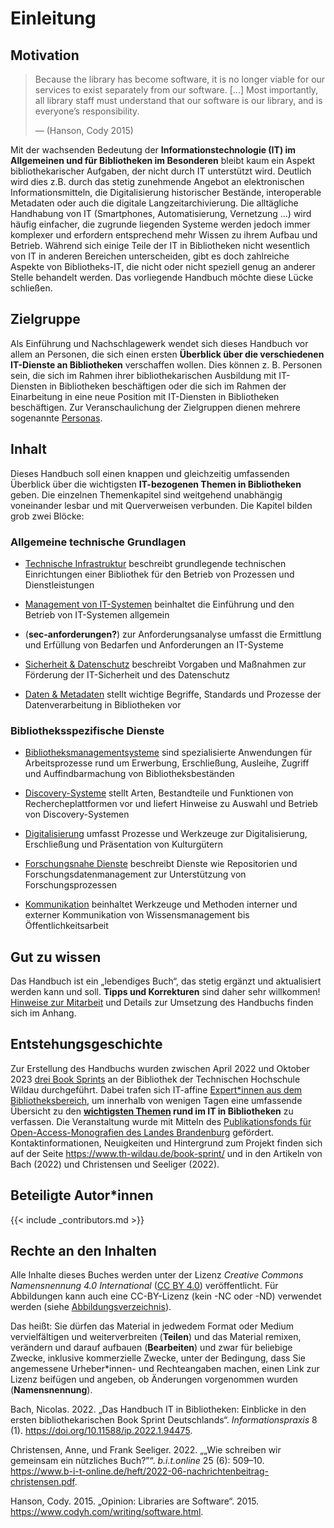 Einleitung
==========

Motivation
----------

> Because the library has become software, it is no longer viable for
> our services to exist separately from our software. \[...\] Most
> importantly, all library staff must understand that our software is
> our library, and is everyone’s responsibility.
>
> — (Hanson, Cody 2015)

Mit der wachsenden Bedeutung der **Informationstechnologie (IT) im
Allgemeinen und für Bibliotheken im Besonderen** bleibt kaum ein Aspekt
bibliothekarischer Aufgaben, der nicht durch IT unterstützt wird.
Deutlich wird dies z.B. durch das stetig zunehmende Angebot an
elektronischen Informationsmitteln, die Digitalisierung historischer
Bestände, interoperable Metadaten oder auch die digitale
Langzeitarchivierung. Die alltägliche Handhabung von IT (Smartphones,
Automatisierung, Vernetzung …) wird häufig einfacher, die zugrunde
liegenden Systeme werden jedoch immer komplexer und erfordern
entsprechend mehr Wissen zu ihrem Aufbau und Betrieb. Während sich
einige Teile der IT in Bibliotheken nicht wesentlich von IT in anderen
Bereichen unterscheiden, gibt es doch zahlreiche Aspekte von
Bibliotheks-IT, die nicht oder nicht speziell genug an anderer Stelle
behandelt werden. Das vorliegende Handbuch möchte diese Lücke schließen.

Zielgruppe
----------

Als Einführung und Nachschlagewerk wendet sich dieses Handbuch vor allem
an Personen, die sich einen ersten **Überblick über die verschiedenen
IT-Dienste an Bibliotheken** verschaffen wollen. Dies können z. B.
Personen sein, die sich im Rahmen ihrer bibliothekarischen Ausbildung
mit IT-Diensten in Bibliotheken beschäftigen oder die sich im Rahmen der
Einarbeitung in eine neue Position mit IT-Diensten in Bibliotheken
beschäftigen. Zur Veranschaulichung der Zielgruppen dienen mehrere
sogenannte [Personas](mitarbeit.md#zielgruppe).

Inhalt
------

Dieses Handbuch soll einen knappen und gleichzeitig umfassenden
Überblick über die wichtigsten **IT-bezogenen Themen in Bibliotheken**
geben. Die einzelnen Themenkapitel sind weitgehend unabhängig
voneinander lesbar und mit Querverweisen verbunden. Die Kapitel bilden
grob zwei Blöcke:

### Allgemeine technische Grundlagen

-   [Technische Infrastruktur](infrastruktur.md) beschreibt grundlegende
    technischen Einrichtungen einer Bibliothek für den Betrieb von
    Prozessen und Dienstleistungen

-   [Management von IT-Systemen](management.md) beinhaltet die
    Einführung und den Betrieb von IT-Systemen allgemein

-   (**sec-anforderungen?**) zur Anforderungsanalyse umfasst die
    Ermittlung und Erfüllung von Bedarfen und Anforderungen an
    IT-Systeme

-   [Sicherheit & Datenschutz](sicherheit.md) beschreibt Vorgaben und
    Maßnahmen zur Förderung der IT-Sicherheit und des Datenschutz

-   [Daten & Metadaten](metadaten.md) stellt wichtige Begriffe,
    Standards und Prozesse der Datenverarbeitung in Bibliotheken vor

### Bibliotheksspezifische Dienste

-   [Bibliotheksmanagementsysteme](bibliotheksmanagementsysteme.md) sind
    spezialisierte Anwendungen für Arbeitsprozesse rund um Erwerbung,
    Erschließung, Ausleihe, Zugriff und Auffindbarmachung von
    Bibliotheksbeständen

-   [Discovery-Systeme](discovery.md) stellt Arten, Bestandteile und
    Funktionen von Rechercheplattformen vor und liefert Hinweise zu
    Auswahl und Betrieb von Discovery-Systemen

-   [Digitalisierung](digitalisierung.md) umfasst Prozesse und Werkzeuge
    zur Digitalisierung, Erschließung und Präsentation von Kulturgütern

-   [Forschungsnahe Dienste](forschungsnahe-dienste.md) beschreibt
    Dienste wie Repositorien und Forschungsdatenmanagement zur
    Unterstützung von Forschungsprozessen

-   [Kommunikation](kommunikation.md) beinhaltet Werkzeuge und Methoden
    interner und externer Kommunikation von Wissensmanagement bis
    Öffentlichkeitsarbeit

Gut zu wissen
-------------

Das Handbuch ist ein „lebendiges Buch“, das stetig ergänzt und
aktualisiert werden kann und soll. **Tipps und Korrekturen** sind daher
sehr willkommen! [Hinweise zur Mitarbeit](#mitarbeit) und Details zur
Umsetzung des Handbuchs finden sich im Anhang.

Entstehungsgeschichte
---------------------

Zur Erstellung des Handbuchs wurden zwischen April 2022 und Oktober 2023
[drei Book Sprints](https://www.th-wildau.de/book-sprint/) an der
Bibliothek der Technischen Hochschule Wildau durchgeführt. Dabei trafen
sich IT-affine [Expert\*innen aus dem Bibliotheksbereich](#autorinnen),
um innerhalb von wenigen Tagen eine umfassende Übersicht zu den
**[wichtigsten Themen](#inhalt) rund im IT in Bibliotheken** zu
verfassen. Die Veranstaltung wurde mit Mitteln des [Publikationsfonds
für Open-Access-Monografien des Landes
Brandenburg](https://open-access-brandenburg.de/fonds/) gefördert.
Kontaktinformationen, Neuigkeiten und Hintergrund zum Projekt finden
sich auf der Seite <https://www.th-wildau.de/book-sprint/> und in den
Artikeln von Bach (2022) und Christensen und Seeliger (2022).

Beteiligte Autor\*innen
-----------------------

{{&lt; include \_contributors.md &gt;}}

Rechte an den Inhalten
----------------------

Alle Inhalte dieses Buches werden unter der Lizenz *Creative Commons
Namensnennung 4.0 International* ([CC BY
4.0](https://creativecommons.org/licenses/by/4.0/deed.de))
veröffentlicht. Für Abbildungen kann auch eine CC-BY-Lizenz (kein -NC
oder -ND) verwendet werden (siehe
[Abbildungsverzeichnis](abbildungen.md)).

Das heißt: Sie dürfen das Material in jedwedem Format oder Medium
vervielfältigen und weiterverbreiten (**Teilen**) und das Material
remixen, verändern und darauf aufbauen (**Bearbeiten**) und zwar für
beliebige Zwecke, inklusive kommerzielle Zwecke, unter der Bedingung,
dass Sie angemessene Urheber\*innen- und Rechteangaben machen, einen
Link zur Lizenz beifügen und angeben, ob Änderungen vorgenommen wurden
(**Namensnennung**).

Bach, Nicolas. 2022. „Das Handbuch IT in Bibliotheken: Einblicke in den
ersten bibliothekarischen Book Sprint Deutschlands“.
*Informationspraxis* 8 (1). <https://doi.org/10.11588/ip.2022.1.94475>.

Christensen, Anne, und Frank Seeliger. 2022. „„Wie schreiben wir
gemeinsam ein nützliches Buch?”“. *b.i.t.online* 25 (6): 509–10.
<https://www.b-i-t-online.de/heft/2022-06-nachrichtenbeitrag-christensen.pdf>.

Hanson, Cody. 2015. „Opinion: Libraries are Software“. 2015.
<https://www.codyh.com/writing/software.html>.
